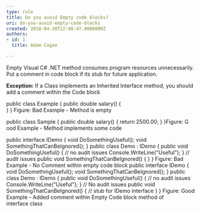 ```yaml
---
type: rule
title: Do you avoid Empty code blocks?
uri: do-you-avoid-empty-code-blocks
created: 2018-04-30T22:08:47.0000000Z
authors:
- id: 1
  title: Adam Cogan

---
```


​Empty Visual C# .NET method consumes program resources unnecessarily. Put a ​​comment in code block if its stub for future application.

**Exception:** If a Class implements an Inherited Interface method, you should add a comment within the Code block

 
​public class Example
 {
 public double salary()
 {     
 }
 }
​​Figure: Bad Example - Method is empty​​​​​

​public class Sample
 {
 public double salary()
 {
 return 2500.00;
 }
 }
​Figure: G​ood Example - Method implements some code

public interface IDemo
 {
 void DoSomethingUseful();
 void SomethingThatCanBeIgnored();
 }
public class Demo : IDemo
 {
 public void DoSomethingUseful()
 {
 // no audit issues
 Console.WriteLine("Useful");
 }
 // audit issues 
 public void SomethingThatCanBeIgnored()
 { 
 } 
 }
​Figure: Bad Example - No Comment within empty code block
​​​public interface IDemo
 {
 void DoSomethingUseful();
 void SomethingThatCanBeIgnored();
 }
public class Demo : IDemo
 {
 public void DoSomethingUseful()
 {
 // no audit issues
 Console.WriteLine("Useful");
 }
 // No audit issues 
 public void SomethingThatCanBeIgnored() 
 {
 // stub for IDemo interface
 } 
 }
​​​Figure: Good Example - Added comment within Empty Code block method of interface class​
